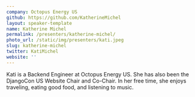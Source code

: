 ```yaml
---
company: Octopus Energy US
github: https://github.com/KatherineMichel
layout: speaker-template
name: Katherine Michel
permalink: /presenters/katherine-michel/
photo_url: /static/img/presenters/kati.jpeg
slug: katherine-michel
twitter: KatiMichel
website: ''
---
```


Kati is a Backend Engineer at Octopus Energy US. She has also been the DjangoCon US Website Chair and Co-Chair. In her free time, she enjoys traveling, eating good food, and listening to music.

